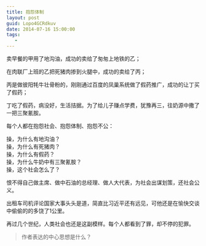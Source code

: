 ```yaml
---
title: 抱怨体制
layout: post
guid: Lopo4GCRdkuv
date: 2014-07-16 15:00:00
tags:
   - 
---
```


卖早餐的甲用了地沟油，成功的卖给了匆匆上地铁的乙；

在肉联厂上班的乙把死猪肉掺到火腿中，成功的卖给了丙；

丙是做彼阳牦牛壮骨粉的，刚刚通过百度的凤巢系统做了假药推广，成功的让丁买了假药；

丁吃了假药，病没好，生活拮据。为了给儿子赚点学费，犹豫再三，往奶源中撒了一把三聚氰胺。


每个人都在抱怨社会、抱怨体制、抱怨不公：

操，为什么有地沟油？  
操，为什么有死猪肉？  
操，为什么有假药？  
操，为什么牛奶中有三聚氰胺？  
操，这个社会怎么了？  

恨不得自己做主席、做中石油的总经理、做人大代表，为社会出谋划策，还社会公义。

出租车司机评论国家大事头头是道，简直比习近平还有远见，可他还是在愉快交谈中偷偷的的多饶了1公里。

再过几个世纪，人类社会也还是这副模样。每个人都看到了罪，却不停的犯罪。

> 作者表达的中心思想是什么？




